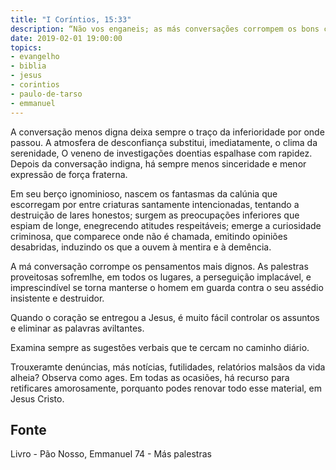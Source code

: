 ```yaml
---
title: "I Coríntios, 15:33"
description: “Não vos enganeis; as más conversações corrompem os bons costumes.” - Paulo
date: 2019-02-01 19:00:00
topics: 
- evangelho
- biblia
- jesus
- corintios
- paulo-de-tarso
- emmanuel
---
```


A conversação menos digna deixa sempre o traço da inferioridade por onde
passou. A atmosfera de desconfiança substitui, imediatamente, o clima da
serenidade, O veneno de investigações doentias espalha­se com rapidez. Depois da
conversação indigna, há sempre menos sinceridade e menor expressão de força
fraterna.

Em seu berço ignominioso, nascem os fantasmas da calúnia que escorregam
por entre criaturas santamente intencionadas, tentando a destruição de lares
honestos; surgem as preocupações inferiores que espiam de longe, enegrecendo
atitudes respeitáveis; emerge a curiosidade criminosa, que comparece onde não é
chamada, emitindo opiniões desabridas, induzindo os que a ouvem à mentira e à
demência.

A má conversação corrompe os pensamentos mais dignos. As palestras
proveitosas sofrem­lhe, em todos os lugares, a perseguição implacável, e
imprescindível se torna manter­se o homem em guarda contra o seu assédio
insistente e destruidor.

Quando o coração se entregou a Jesus, é muito fácil controlar os assuntos e
eliminar as palavras aviltantes.

Examina sempre as sugestões verbais que te cercam no caminho diário.

Trouxeram­te denúncias, más notícias, futilidades, relatórios malsãos da vida alheia?
Observa como ages. Em todas as ocasiões, há recurso para retificares amorosamente,
porquanto podes renovar todo esse material, em Jesus Cristo.



## Fonte
Livro - Pão Nosso, Emmanuel
74 - Más palestras
